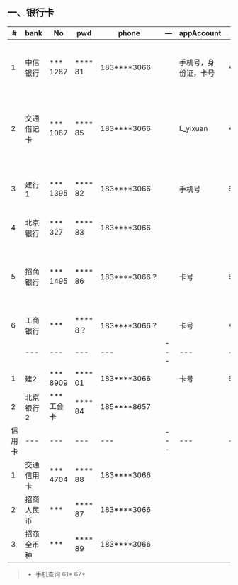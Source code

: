 
## 一、银行卡

|#   | bank    | No       | pwd      | phone |—  |appAccount        |lpwd| remark |
| ---|---      | ---      | ---       |---    |---    |---        |---|---|
| 1  | 中信银行 | *** 1287 | **** 81 |183****3066|| 手机号，身份证，卡号 | **74eshinezx | 收费：无/ 用途:储蓄/ 短信：免费/ 安全：app新设备验证|
| 2  | 交通借记卡 | *** 1087 | **** 85 |183****3066|| L_yixuan | **74.eshine | 收费：无/ 用途:公积金，零用/ 短信：免费/ 安全：app新设备验证|
| 3  | 建行1 | *** 1395 | **** 82 |183****3066|| 手机号 | 61\*\*79 | 收费：有/ 用途:证券/ 短信：2元月/ 网银盾：61* 67*|
| 4  | 北京银行 | *** 327 | **** 83 |183****3066||  |  | 收费：无/ 用途:医保|
| 5  | 招商银行 | *** 1495 | **** 86 |183****3066？|| 卡号 | 61* 67* | 收费：3元月，小额管理/ 用途:工资/一网通：183****3066 - 61* 67* -支 6**678|
| 6  | 工商银行 | ***  | **** 8？ |183****3066？|| 卡号 | **74.eshine | |
| |---      | ---      | ---       |---    |---    |---        |---|---|
| 1  | 建2 | *** 8909 | **** 01 |183****3066|| 卡号 | 61* 67* | 收费：无/ 用途:家|
| 2  | 北京银行2 | *** 工会卡 | **** 84 |185****8657||  | | 收费：无/ 未开通|
|信用卡 |---      | ---      | ---       |---    |---    |---        |---|---|
| 1  | 交通信用卡 | *** 4704 | **** 88 |183****3066||  | |收费：12元季/自动还款开通 |
| 2  | 招商人民币 | ***  | **** 87 |183****3066||  | | |
| 3  | 招商全币种 | ***  | **** 89 |183****3066||  | | |

> + 手机查询  61* 67*
